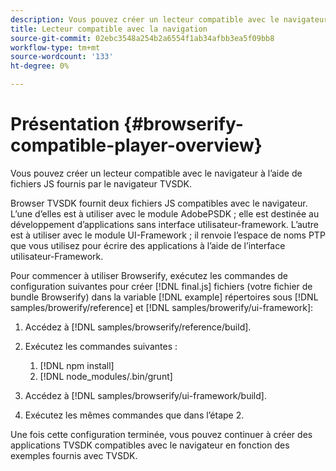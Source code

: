 ```yaml
---
description: Vous pouvez créer un lecteur compatible avec le navigateur à l’aide de fichiers JS fournis par le navigateur TVSDK.
title: Lecteur compatible avec la navigation
source-git-commit: 02ebc3548a254b2a6554f1ab34afbb3ea5f09bb8
workflow-type: tm+mt
source-wordcount: '133'
ht-degree: 0%

---
```


# Présentation {#browserify-compatible-player-overview}

Vous pouvez créer un lecteur compatible avec le navigateur à l’aide de fichiers JS fournis par le navigateur TVSDK.

Browser TVSDK fournit deux fichiers JS compatibles avec le navigateur. L’une d’elles est à utiliser avec le module AdobePSDK ; elle est destinée au développement d’applications sans interface utilisateur-framework. L’autre est à utiliser avec le module UI-Framework ; il renvoie l’espace de noms PTP que vous utilisez pour écrire des applications à l’aide de l’interface utilisateur-Framework.

Pour commencer à utiliser Browserify, exécutez les commandes de configuration suivantes pour créer [!DNL final.js] fichiers (votre fichier de bundle Browserify) dans la variable [!DNL example] répertoires sous [!DNL samples/browerify/reference] et [!DNL samples/browerify/ui-framework]:

1. Accédez à [!DNL samples/browserify/reference/build].
1. Exécutez les commandes suivantes :

   1. [!DNL npm install]
   1. [!DNL node_modules/.bin/grunt]

1. Accédez à [!DNL samples/browserify/ui-framework/build].
1. Exécutez les mêmes commandes que dans l’étape 2.

Une fois cette configuration terminée, vous pouvez continuer à créer des applications TVSDK compatibles avec le navigateur en fonction des exemples fournis avec TVSDK.
